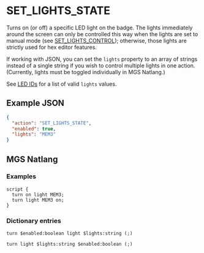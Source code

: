 # SET_LIGHTS_STATE

Turns on (or off) a specific LED light on the badge. The lights immediately around the screen can only be controlled this way when the lights are set to manual mode (see [SET_LIGHTS_CONTROL](../actions/SET_LIGHTS_CONTROL)); otherwise, those lights are strictly used for hex editor features.

If working with JSON, you can set the `lights` property to an array of strings instead of a single string if you wish to control multiple lights in one action. (Currently, lights must be toggled individually in MGS Natlang.)

See [LED IDs](../structure/led_ids) for a list of valid `lights` values.

## Example JSON

```json
{
  "action": "SET_LIGHTS_STATE",
  "enabled": true,
  "lights": "MEM3"
}
```

## MGS Natlang

### Examples

```mgs
script {
  turn on light MEM3;
  turn light MEM3 on;
}
```

### Dictionary entries

```
turn $enabled:boolean light $lights:string (;)

turn light $lights:string $enabled:boolean (;)
```
